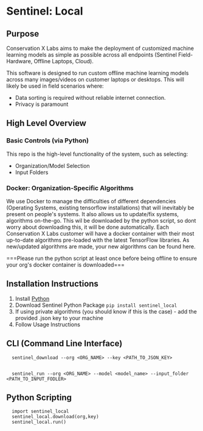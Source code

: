 # Sentinel: Local

## Purpose
Conservation X Labs aims to make the deployment of customized machine learning models as simple as possible across all endpoints (Sentinel Field-Hardware, Offline Laptops, Cloud). 

This software is designed to run custom offline machine learning models across many images/videos on customer laptops or desktops. This will likely be used in field scenarios where:
- Data sorting is required without reliable internet connection. 
- Privacy is paramount


## High Level Overview

### Basic Controls (via Python)
This repo is the high-level functionality of the system, such as selecting:
- Organization/Model Selection
- Input Folders

### Docker: Organization-Specific Algorithms
We use Docker to manage the difficulties of different dependencies (Operating Systems, existing tensorflow installations) that will inevitably be present on people's systems. It also allows us to update/fix systems, algorithms on-the-go.
This wil be downloaded by the python script, so dont worry about downloading this, it will be done automatically. Each Conservation  X Labs customer will have a docker container with their most up-to-date algorithms pre-loaded with the latest TensorFlow libraries. As new/updated algorithms are made, your new algorithms can be found here.

===Please run the python script at least once before being offline to ensure your org's docker container is downloaded===


## Installation Instructions

1. Install [Python](https://www.python.org/downloads/)
2. Download Sentinel Python Package ```pip install sentinel_local```
3. If using private algorithms (you should know if this is the case) - add the provided .json key to your machine
4. Follow Usage Instructions

## CLI (Command Line Interface)
```
  sentinel_download --org <ORG_NAME> --key <PATH_TO_JSON_KEY>
  
```
```
  sentinel_run --org <ORG_NAME> --model <model_name> --input_folder <PATH_TO_INPUT_FODLER>
```
## Python Scripting
```
  import sentinel_local
  sentinel_local.download(org,key)
  sentinel_local.run()
```
